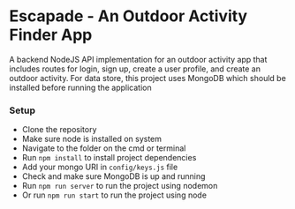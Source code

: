# Escapade - An Outdoor Activity Finder App

A backend NodeJS API implementation for an outdoor activity app that includes routes for login, sign up, create a user profile, and create an outdoor activity. For data store, this project uses MongoDB which should be installed before running the application

### Setup
- Clone the repository
- Make sure node is installed on system
- Navigate to the folder on the cmd or terminal
- Run `npm install` to install project dependencies
- Add your mongo URI in `config/keys.js` file
- Check and make sure MongoDB is up and running
- Run `npm run server` to run the project using nodemon
- Or run `npm run start` to run the project using node
